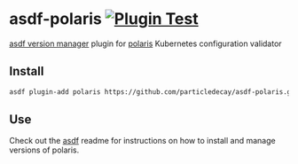 # asdf-polaris [![Plugin Test](https://github.com/particledecay/asdf-polaris/workflows/Plugin%20Test/badge.svg)](https://github.com/particledecay/asdf-polaris)
[asdf version manager](https://github.com/asdf-vm/asdf) plugin for [polaris](https://github.com/fairwindsops/polaris) Kubernetes configuration validator

## Install
```bash
asdf plugin-add polaris https://github.com/particledecay/asdf-polaris.git
```

## Use
Check out the [asdf](https://github.com/asdf-vm/asdf) readme for instructions on how to install and manage versions of polaris.
